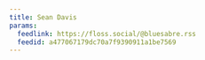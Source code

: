 ```yaml
---
title: Sean Davis
params:
  feedlink: https://floss.social/@bluesabre.rss
  feedid: a477067179dc70a7f9390911a1be7569
---
```

